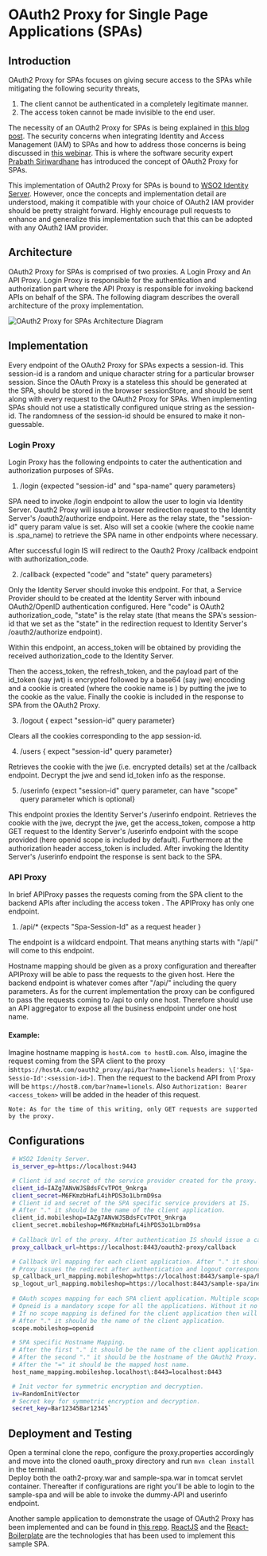 # OAuth2 Proxy for Single Page Applications (SPAs)

## Introduction

OAuth2 Proxy for SPAs focuses on giving secure access to the SPAs 
while mitigating the following security threats,
1. The client cannot be authenticated in a completely legitimate manner.
2. The access token cannot be made invisible to the end user.

The necessity of an OAuth2 Proxy for SPAs is being explained in 
[this blog post](https://medium.com/@madumalt/oauth2-proxy-for-single-page-applications-8f01fd5fdd52).
The security concerns when integrating Identity and Access Management (IAM) to SPAs and how to address those concerns 
is being discussed in 
[this webinar](https://www.slideshare.net/prabathsiriwardena/securing-singlepage-applications-with-oauth-20).
This is where the software security expert [Prabath Siriwardhane](https://twitter.com/prabath) has introduced the 
concept of OAuth2 Proxy for SPAs.

This implementation of OAuth2 Proxy for SPAs is bound to 
[WSO2 Identity Server](https://wso2.com/identity-and-access-management).
However, once the concepts and implementation detail are understood, making it compatible with your choice of OAuth2 
IAM provider should be pretty straight forward. Highly encourage pull requests to enhance and generalize this 
implementation such that this can be adopted with any OAuth2 IAM provider.

## Architecture

OAuth2 Proxy for SPAs is comprised of two proxies. A Login Proxy and An API Proxy.
Login Proxy is responsible for the authentication and authorization part where the API Proxy is responsible for 
invoking backend APIs on behalf of the SPA. The following diagram describes the overall architecture of the proxy 
implementation.

![OAuth2 Proxy for SPAs Architecture Diagram](https://user-images.githubusercontent.com/4003149/34104700-90969f86-e417-11e7-8ef3-69d7fbefe3cc.png)

## Implementation

Every endpoint of the OAuth2 Proxy for SPAs expects a session-id. This session-id is a random and unique character 
string for a particular browser session. Since the OAuth Proxy is a stateless this should be generated at the SPA, 
should be stored in the browser sessionStore, and should be sent along with every request to the OAuth2 Proxy for SPAs.
When implementing SPAs should not use a statistically configured unique string as the session-id. The randomness of 
the session-id should be ensured to make it non-guessable.

### Login Proxy

Login Proxy has the following endpoints to cater the authentication and authorization purposes of SPAs.

1. /login   {expected "session-id" and "spa-name" query parameters}

SPA need to invoke /login endpoint to allow the user to login via Identity Server. Oauth2 Proxy will issue a browser 
redirection request to the Identity Server's /oauth2/authorize endpoint. Here as the relay state, the "session-id" 
query param value is set. Also will set a cookie (where the cookie name is <session-id>.spa_name) to retrieve the SPA
 name in other endpoints where necessary.

After successful login IS will redirect to the Oauth2 Proxy /callback endpoint with authorization_code.

2. /callback {expected "code" and "state" query parameters}

Only the Identity Server should invoke this endpoint. For that, a Service Provider should to be created at the 
Identity Server with inbound OAuth2/OpenID authentication configured. Here "code" is OAuth2 authorization_code, 
"state" is the relay state (that means the SPA's session-id that we set as the "state" in the redirection request to 
Identity Server's /oauth2/authorize endpoint).

Within this endpoint, an access_token will be obtained by providing the received authorization_code to the Identity 
Server.

Then the access_token, the refresh_token, and the payload part of the id_token (say jwt) is encrypted followed by a 
base64 (say jwe) encoding and a cookie is created (where the cookie name is <session-id>) by putting the jwe to the 
cookie as the value. Finally the cookie is included in the response to SPA from the OAuth2 Proxy.

3. /logout { expect "session-id" query parameter}

Clears all the cookies corresponding to the app session-id.

4. /users { expect "session-id" query parameter}

Retrieves the cookie with the jwe (i.e. encrypted details) set at the /callback endpoint. Decrypt the jwe and send 
id_token info as the response.

5. /userinfo {expect "session-id" query parameter, can have "scope" query parameter which is optional}

This endpoint proxies the Identity Server's /userinfo endpoint. Retrieves the cookie with the jwe, decrypt the jwe, 
get the access_token, compose a http GET request to the Identity Server's /userinfo endpoint with the scope provided 
(here openid scope is included by default). Furthermore at the authorization header access_token is included. After 
invoking the Identity Server's /userinfo endpoint the response is sent back to the SPA.

### API Proxy

In brief APIProxy passes the requests coming from the SPA client to the backend APIs after including the access token
. The APIProxy has only one endpoint. 

1. /api/* {expects "Spa-Session-Id" as a request header }

The endpoint is a wildcard endpoint. That means anything starts with "<oauth2 proxy host>/api/" will come to this 
endpoint.

Hostname mapping should be given as a proxy configuration and thereafter APIProxy will be able to pass the requests 
to the given host. Here the backend endpoint is whatever comes after "/api/" including the query parameters. As for 
the current implementation the proxy can be configured to pass the requests coming to /api to only one host. 
Therefore should use an API aggregator to expose all the business endpoint under one host name.

#### Example:

Imagine hostname mapping is `hostA.com to hostB.com`. Also, imagine the request coming from the SPA client to the 
proxy is`https://hostA.com/oauth2_proxy/api/bar?name=lionels` `headers: \['Spa-Sessio-Id':<session-id>]`. Then the 
request to the backend API from Proxy will be  `https://hostB.com/bar?name=lionels`. Also 
`Authorization: Bearer <access_token>` will be added in the header of this request.

`Note: As for the time of this writing, only GET requests are supported by the proxy.`

## Configurations

```bash
 # WSO2 Idenity Server.
 is_server_ep=https://localhost:9443

 # Client id and secret of the service provider created for the proxy.
 client_id=IAZg7ANvWJSBdsFCvTPOt_9nkrga 
 client_secret=M6FKmzbHafL4ihPDS3o1LbrmD9sa 
 # Client id and secret of the SPA specific service providers at IS.
 # After "." it should be the name of the client application.
 client_id.mobileshop=IAZg7ANvWJSBdsFCvTPOt_9nkrga 
 client_secret.mobileshop=M6FKmzbHafL4ihPDS3o1LbrmD9sa
 
 # Callback Url of the proxy. After authentication IS should issue a callback to this Url with auth_code. 
 proxy_callback_url=https://localhost:8443/oauth2-proxy/callback 

 # Callback Url mapping for each client application. After "." it should be the name of the client application.
 # Proxy issues the redirect after authentication and logout corresponding Url.
 sp_callback_url_mapping.mobileshop=https://localhost:8443/sample-spa/home.html
 sp_logout_url_mapping.mobileshop=https://localhost:8443/sample-spa/index.html
 
 # OAuth scopes mapping for each SPA client application. Multiple scopes should be separated by commas.
 # Opneid is a mandatory scope for all the applications. Without it no id_token will be available.
 # If no scope mapping is defined for the client application then will default to openid.
 # After "." it should be the name of the client application.
 scope.mobileshop=openid

 # SPA specific Hostname Mapping.
 # After the first "." it should be the name of the client application.
 # After the second "." it should be the hostname of the OAuth2 Proxy.
 # After the "=" it should be the mapped host name.
 host_name_mapping.mobileshop.localhost\:8443=localhost:8443

 # Init vector for symmetric encryption and decryption.
 iv=RandomInitVector
 # Secret key for symmetric encryption and decryption.
 secret_key=Bar12345Bar12345`
```

## Deployment and Testing

Open a terminal clone the repo, configure the proxy.properties accordingly  and move into the cloned oauth_proxy 
directory and run `mvn clean install` in the terminal. 
</br>
Deploy both the oath2-proxy.war and sample-spa.war in tomcat servlet container. Thereafter if configurations are 
right you'll be able to login to the sample-spa and will be able to invoke the dummy-API and userinfo endpoint.

Another sample application to demonstrate the usage of OAuth2 Proxy has been implemented and can be found in 
[this repo](https://github.com/madumalt/react-spa). [ReactJS](https://reactjs.org/) and the 
[React-Boilerplate](https://www.reactboilerplate.com/) are the technologies that has been used to implement this 
sample SPA.